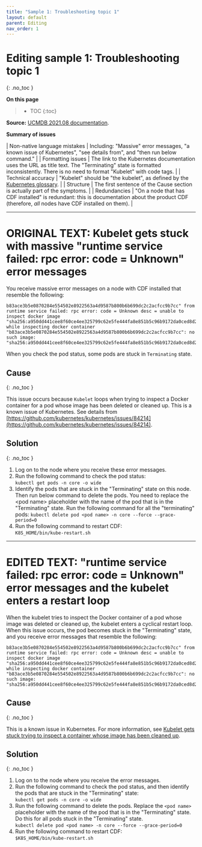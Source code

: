 ```yaml
---
title: "Sample 1: Troubleshooting topic 1"
layout: default
parent: Editing
nav_order: 1
---
```


# Editing sample 1: Troubleshooting topic 1
{: .no_toc }

**On this page**
> - TOC
> {:toc}

**Source:** [UCMDB 2021.08 documentation](https://docs.microfocus.com/doc/UCMDB_Containerized/2021.08/KubectlInspectorError).

**Summary of issues**

| Non-native language mistakes | Including: "Massive" error messages, "a known issue of Kubernetes", "see details from", and "then run below command." |
| Formatting issues | The link to the Kubernetes documentation uses the URL as title text. The "Terminating" state is formatted inconsistently. There is no need to format "Kubelet" with code tags.   |
| Technical accuracy | "Kubelet" should be "the kubelet", as defined by the  [Kubernetes glossary](https://kubernetes.io/docs/reference/command-line-tools-reference/kubelet).       |
| Structure | The first sentence of the Cause section is actually part of the symptoms. |
| Redundancies | "On a node that has CDF installed" is redundant: this is documentation about the product CDF (therefore, *all* nodes have CDF installed on them). |

***

# ORIGINAL TEXT: Kubelet gets stuck with massive "runtime service failed: rpc error: code = Unknown" error messages

You receive massive error messages on a node with CDF installed that resemble the following:

```
b83ace3b5e0870284e554502e8922563a4d9587b800b6b699dc2c2acfcc9b7cc" from runtime service failed: rpc error: code = Unknown desc = unable to inspect docker image "sha256:a950dd441cee8f60ce4ee325799c62e5fe444fa8e851b5c96b9172da0ced8d28" while inspecting docker container "b83ace3b5e0870284e554502e8922563a4d9587b800b6b699dc2c2acfcc9b7cc": no such image: "sha256:a950dd441cee8f60ce4ee325799c62e5fe444fa8e851b5c96b9172da0ced8d28"
```

When you check the pod status, some pods are stuck in `Terminating` state.

## Cause
{: .no_toc }

This issue occurs because `Kubelet` loops when trying to inspect a Docker container for a pod whose image has been deleted or cleaned up. This is a known issue of Kubernetes. See details from [https://github.com/kubernetes/kubernetes/issues/84214](https://github.com/kubernetes/kubernetes/issues/84214).

## Solution 
{: .no_toc }

1.  Log on to the node where you receive these error messages.
2.  Run the following command to check the pod status:  
   `kubectl get pods -n core -o wide`
3.  Identify the pods that are stuck in the "Terminating" state on this node. Then run below command to delete the pods. You need to replace the \<pod name> placeholder with the name of the pod that is in the "Terminating" state. Run the following command for all the "terminating" pods: 
   `kubectl delete pod <pod name> -n core --force --grace-period=0`
4. Run the following command to restart CDF:  
   `K8S_HOME/bin/kube-restart.sh`


***

# EDITED TEXT: "runtime service failed: rpc error: code = Unknown" error messages and the kubelet enters a restart loop

When the kubelet tries to inspect the Docker container of a pod whose image was deleted or cleaned up, the kubelet enters a cyclical restart loop. When this issue occurs, the pod becomes stuck in the "Terminating" state, and you receive error messages that resemble the following:

```
b83ace3b5e0870284e554502e8922563a4d9587b800b6b699dc2c2acfcc9b7cc" from runtime service failed: rpc error: code = Unknown desc = unable to inspect docker image "sha256:a950dd441cee8f60ce4ee325799c62e5fe444fa8e851b5c96b9172da0ced8d28" while inspecting docker container "b83ace3b5e0870284e554502e8922563a4d9587b800b6b699dc2c2acfcc9b7cc": no such image: "sha256:a950dd441cee8f60ce4ee325799c62e5fe444fa8e851b5c96b9172da0ced8d28"`  
```


## Cause
{: .no_toc }

This is a known issue in Kubernetes. For more information, see [Kubelet gets stuck trying to inspect a container whose image has been cleaned up](https://github.com/kubernetes/kubernetes/issues/84214).

## Solution
{: .no_toc }

1.  Log on to the node where you receive the error messages.
2.  Run the following command to check the pod status, and then identify the pods that are stuck in the "Terminating" state:  
`kubectl get pods -n core -o wide `
3.   Run the following command to delete the pods. Replace the `<pod name>` placeholder with the name of the pod that is in the "Terminating" state. Do this for all pods stuck in the "Terminating" state.  
`kubectl delete pod <pod name> -n core --force --grace-period=0`
4.  Run the following command to restart CDF:  
`$K8S_HOME/bin/kube-restart.sh`

